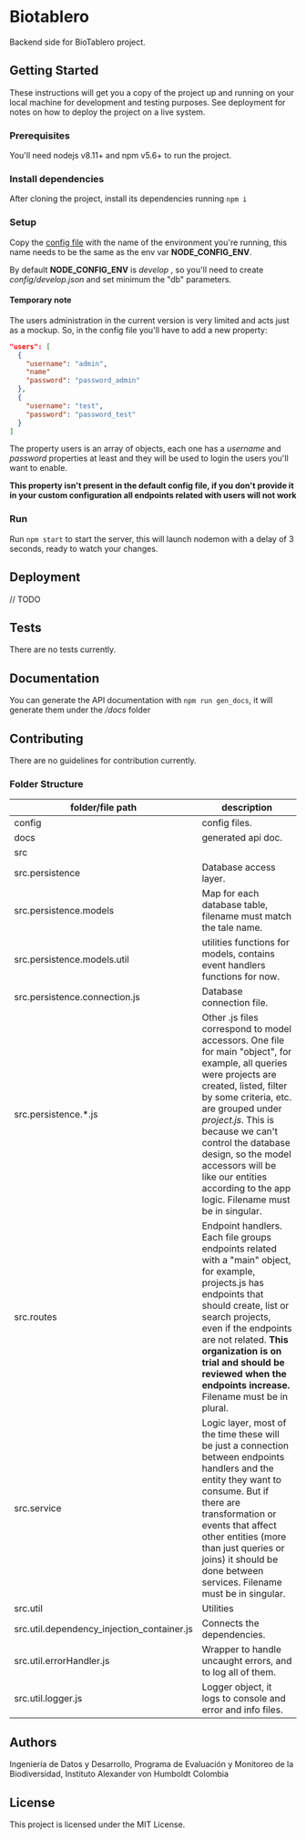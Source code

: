 # Biotablero
Backend side for BioTablero project.

## Getting Started
These instructions will get you a copy of the project up and running on your local machine for development and testing purposes. See deployment for notes on how to deploy the project on a live system.

### Prerequisites
You'll need nodejs v8.11+ and npm v5.6+ to run the project.

### Install dependencies
After cloning the project, install its dependencies running `npm i`

### Setup
Copy the [config file](config/default.json) with the name of the environment you're running, this name needs to be the same as the env var **NODE_CONFIG_ENV**.

By default **NODE_CONFIG_ENV** is *develop* , so you'll need to create *config/develop.json* and set minimum the "db" parameters.

#### Temporary note

The users administration in the current version is very limited and acts just as a mockup. So, in the config file you'll have to add a new property:

``` json
"users": [
  {
    "username": "admin",
    "name"
    "password": "password_admin"
  },
  {
    "username": "test",
    "password": "password_test"
  }
]
```

The property users is an array of objects, each one has a *username* and *password* properties at least and they will be used to login the users you'll want to enable.

**This property isn't present in the default config file, if you don't provide it in your custom configuration all endpoints related with users will not work**

### Run
Run `npm start` to start the server, this will launch nodemon with a delay of 3 seconds, ready to watch your changes.

## Deployment
// TODO

## Tests
There are no tests currently.

## Documentation
You can generate the API documentation with `npm run gen_docs`, it will generate them under the */docs* folder

## Contributing

There are no guidelines for contribution currently.

### Folder Structure

| folder/file path | description |
| ---------------- | ----------- |
| config | config files. |
| docs | generated api doc. |
| src |  |
| src.persistence | Database access layer. |
| src.persistence.models | Map for each database table, filename must match the tale name. |
| src.persistence.models.util | utilities functions for models, contains event handlers functions for now. |
| src.persistence.connection.js | Database connection file. |
| src.persistence.*.js | Other .js files correspond to model accessors. One file for main "object", for example, all queries were projects are created, listed, filter by some criteria, etc. are grouped under *project.js*. This is because we can't control the database design, so the model accessors will be like our entities according to the app logic. Filename must be in singular. |
| src.routes | Endpoint handlers. Each file groups endpoints related with a "main" object, for example, projects.js has endpoints that should create, list or search projects, even if the endpoints are not related. **This organization is on trial and should be reviewed when the endpoints increase.** Filename must be in plural. |
| src.service | Logic layer, most of the time these will be just a connection between endpoints handlers and the entity they want to consume. But if there are transformation or events that affect other entities (more than just queries or joins) it should be done between services. Filename must be in singular. |
| src.util | Utilities |
| src.util.dependency_injection_container.js | Connects the dependencies. |
| src.util.errorHandler.js | Wrapper to handle uncaught errors, and to log all of them. |
| src.util.logger.js | Logger object, it logs to console and error and info files. |

## Authors
Ingeniería de Datos y Desarrollo, Programa de Evaluación y Monitoreo de la Biodiversidad, Instituto Alexander von Humboldt Colombia

## License
This project is licensed under the MIT License.
